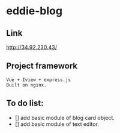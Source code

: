 # eddie-blog

## Link

http://34.92.230.43/

## Project framework

```
Vue + Iview + express.js
Built on nginx.
```

## To do list:

- [] add basic module of blog card object.
- [] add basic module of text editor.
